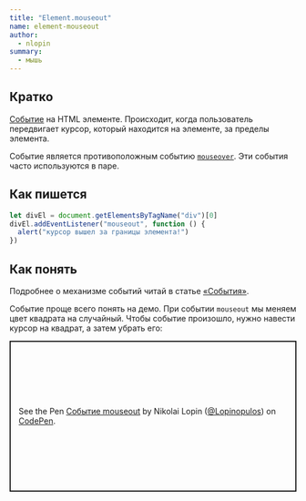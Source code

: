 ```yaml
---
title: "Element.mouseout"
name: element-mouseout
author:
  - nlopin
summary:
  - мышь
---
```


## Кратко

[Событие](/js/doka/events/) на HTML элементе. Происходит, когда пользователь передвигает курсор, который находится на элементе, за пределы элемента.

Событие является противоположным событию [`mouseover`](/js/doka/element-mouseover/). Эти события часто используются в паре.

## Как пишется

```js
let divEl = document.getElementsByTagName("div")[0]
divEl.addEventListener("mouseout", function () {
  alert("курсор вышел за границы элемента!")
})
```

## Как понять

Подробнее о механизме событий читай в статье [«События»](/js/doka/events/).

Событие проще всего понять на демо. При событии `mouseout` мы меняем цвет квадрата на случайный. Чтобы событие произошло, нужно навести курсор на квадрат, а затем убрать его:

<p class="codepen" data-height="265" data-theme-id="light" data-default-tab="js,result" data-user="Lopinopulos" data-slug-hash="Mdxyqe" style="height: 265px; box-sizing: border-box; display: flex; align-items: center; justify-content: center; border: 2px solid; margin: 1em 0; padding: 1em;" data-pen-title="Событие mouseout">
  <span>See the Pen <a href="https://codepen.io/Lopinopulos/pen/Mdxyqe">
  Событие mouseout</a> by Nikolai Lopin (<a href="https://codepen.io/Lopinopulos">@Lopinopulos</a>)
  on <a href="https://codepen.io">CodePen</a>.</span>
</p>
<script async src="https://static.codepen.io/assets/embed/ei.js"></script>

